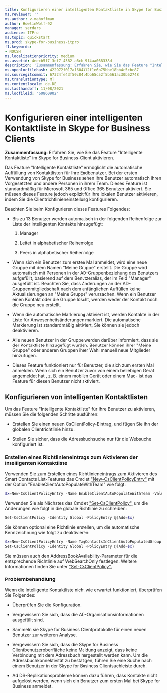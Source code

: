 ```yaml
---
title: Konfigurieren einer intelligenten Kontaktliste in Skype for Business Clients
ms.reviewer: ''
ms.author: v-mahoffman
author: HowlinWolf-92
manager: serdars
audience: ITPro
ms.topic: quickstart
ms.prod: skype-for-business-itpro
f1.keywords:
- NOCSH
ms.localizationpriority: medium
ms.assetid: 4eecb5f7-3ef7-4582-a6cb-9f4aa068338d
description: 'Zusammenfassung: Erfahren Sie, wie Sie das Feature "Intelligente Kontaktliste" im Skype for Business-Client aktivieren.'
ms.openlocfilehash: 422972f017a1604312f1e6b75bbe18bb4c5cbc87
ms.sourcegitcommit: 67324fe43f50c8414bb65c52f5b561ac30b52748
ms.translationtype: MT
ms.contentlocale: de-DE
ms.lasthandoff: 11/08/2021
ms.locfileid: "60860902"
---
```

# <a name="configure-smart-contacts-list-in-skype-for-business-clients"></a>Konfigurieren einer intelligenten Kontaktliste in Skype for Business Clients

**Zusammenfassung:** Erfahren Sie, wie Sie das Feature "Intelligente Kontaktliste" im Skype for Business-Client aktivieren.

Das Feature "Intelligente Kontaktliste" ermöglicht die automatische Auffüllung von Kontaktlisten für Ihre Endbenutzer. Bei der ersten Verwendung von Skype for Business sehen Ihre Benutzer automatisch ihren Vorgesetzten und andere Personen in ihrem Team. Dieses Feature ist standardmäßig für Microsoft 365 und Office 365 Benutzer aktiviert. Sie müssen dieses Feature jedoch explizit für Ihre lokalen Benutzer aktivieren, indem Sie die Clientrichtlinieneinstellung konfigurieren.

Beachten Sie beim Konfigurieren dieses Features Folgendes:

- Bis zu 13 Benutzer werden automatisch in der folgenden Reihenfolge zur Liste der intelligenten Kontakte hinzugefügt:

  1. Manager

  2. Leitet in alphabetischer Reihenfolge

  3. Peers in alphabetischer Reihenfolge

- Wenn sich ein Benutzer zum ersten Mal anmeldet, wird eine neue Gruppe mit dem Namen "Meine Gruppe" erstellt. Die Gruppe wird automatisch mit Personen in der AD-Gruppenbeziehung des Benutzers aufgefüllt, basierend auf dem Benutzeralias, der im Feld "Manager" ausgefüllt ist. Beachten Sie, dass Änderungen an der AD-Gruppenmitgliedschaft nach dem anfänglichen Auffüllen keine Aktualisierungen an "Meine Gruppe" verursachen. Wenn ein Benutzer einen Kontakt oder die Gruppe löscht, werden weder der Kontakt noch die Gruppe neu erstellt. 

- Wenn die automatische Markierung aktiviert ist, werden Kontakte in der Liste für Anwesenheitsänderungen markiert. Die automatische Markierung ist standardmäßig aktiviert, Sie können sie jedoch deaktivieren. 

- Alle neuen Benutzer in der Gruppe werden darüber informiert, dass sie der Kontaktliste hinzugefügt wurden. Benutzer können ihrer "Meine Gruppe" oder anderen Gruppen ihrer Wahl manuell neue Mitglieder hinzufügen.

- Dieses Feature funktioniert nur für Benutzer, die sich zum ersten Mal anmelden. Wenn sich ein Benutzer zuvor von einem beliebigen Gerät angemeldet hat , z. B. einem mobilen Gerät oder einem Mac- ist das Feature für diesen Benutzer nicht aktiviert.

## <a name="configure-smart-contacts-list"></a>Konfigurieren von intelligenten Kontaktlisten

Um das Feature "Intelligente Kontaktliste" für Ihre Benutzer zu aktivieren, müssen Sie die folgenden Schritte ausführen: 

- Erstellen Sie einen neuen CsClientPolicy-Eintrag, und fügen Sie ihn der globalen Clientrichtlinie hinzu. 

- Stellen Sie sicher, dass die Adressbuchsuche nur für die Websuche konfiguriert ist.

### <a name="create-a-policy-entry-to-enable-smart-contacts-list"></a>Erstellen eines Richtlinieneintrags zum Aktivieren der Intelligenten Kontaktliste

Verwenden Sie zum Erstellen eines Richtlinieneintrags zum Aktivieren des Smart Contacts List-Features das Cmdlet ["New-CsClientPolicyEntry"](/powershell/module/skype/new-csclientpolicyentry?view=skype-ps) mit der Option "EnableClientAutoPopulateWithTeam" wie folgt:

```powershell
$x=New-CsClientPolicyEntry -Name EnableClientAutoPopulateWithTeam -Value $True
```

Verwenden Sie als Nächstes das Cmdlet ["Set-CsClientPolicy",](/powershell/module/skype/set-csclientpolicy?view=skype-ps) um die Änderungen wie folgt in die globale Richtlinie zu schreiben:

```powershell
Set-CsClientPolicy -Identity Global -PolicyEntry @{Add=$x}
```

Sie können optional eine Richtlinie erstellen, um die automatische Kennzeichnung wie folgt zu deaktivieren:

```powershell
$x=New-CsClientPolicyEntry -Name TagContactsInClientAutoPopulatedGroup -Value $False
Set-CsClientPolicy -Identity Global -PolicyEntry @{Add=$x}
```

Sie müssen auch den AddressBookAvailability-Parameter für die entsprechende Richtlinie auf WebSearchOnly festlegen. Weitere Informationen finden Sie unter ["Set-CsClientPolicy".](/powershell/module/skype/set-csclientpolicy?view=skype-ps) 

### <a name="troubleshoot"></a>Problembehandlung

Wenn die Intelligente Kontaktliste nicht wie erwartet funktioniert, überprüfen Sie Folgendes:

- Überprüfen Sie die Konfiguration. 

- Vergewissern Sie sich, dass die AD-Organisationsinformationen ausgefüllt sind.

- Sammeln sie Skype for Business Clientprotokolle für einen neuen Benutzer zur weiteren Analyse.

- Vergewissern Sie sich, dass die Skype for Business Clientbenutzeroberfläche keine Meldung anzeigt, dass keine Verbindung mit dem Adressbuch hergestellt werden kann. Um die Adressbuchkonnektivität zu bestätigen, führen Sie eine Suche nach einem Benutzer in der Skype for Business Clientsuchleiste durch.

- Ad DS-Replikationsprobleme können dazu führen, dass Kontakte nicht aufgelöst werden, wenn sich ein Benutzer zum ersten Mal bei Skype for Business anmeldet.